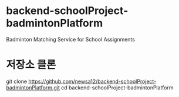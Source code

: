 # backend-schoolProject-badmintonPlatform
Badminton Matching Service for School Assignments

# 저장소 클론
git clone https://github.com/newsa12/backend-schoolProject-badmintonPlatform.git
cd backend-schoolProject-badmintonPlatform
